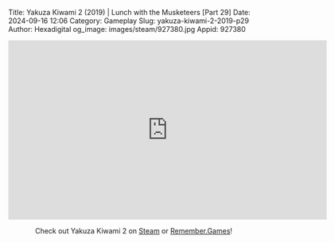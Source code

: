 Title: Yakuza Kiwami 2 (2019) | Lunch with the Musketeers [Part 29]
Date: 2024-09-16 12:06
Category: Gameplay
Slug: yakuza-kiwami-2-2019-p29
Author: Hexadigital
og_image: images/steam/927380.jpg
Appid: 927380

<center><iframe src="https://www.youtube.com/embed/J8_lKsxAwJY?feature=oembed" allow="accelerometer; autoplay; encrypted-media; gyroscope; picture-in-picture" width="640" height="360" frameborder="0"></iframe>

Check out Yakuza Kiwami 2 on [Steam](https://store.steampowered.com/app/927380/?curator_clanid=34633900) or [Remember.Games](https://remember.games/game/344/yakuza-kiwami-2/)!</center>